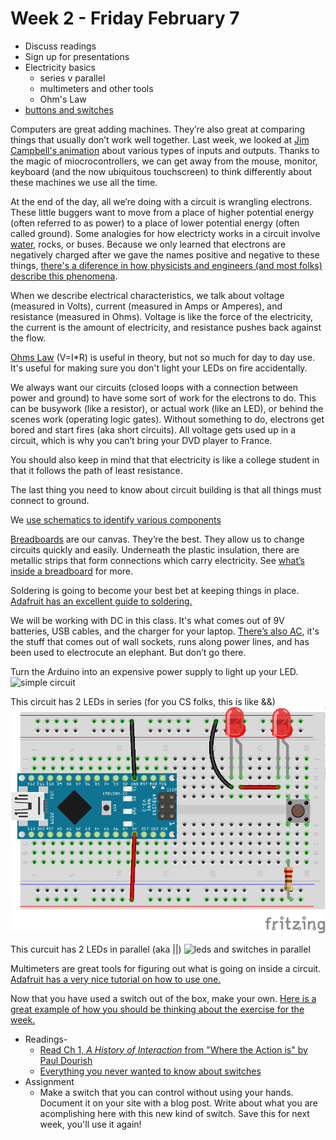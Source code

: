 # Week 2 - Friday February 7
* Discuss readings
* Sign up for presentations
* Electricity basics
  * series v parallel
  * multimeters and other tools
  * Ohm's Law
* [buttons and switches](switches.md)


Computers are great adding machines. They’re also great at comparing things that usually don’t work well together. Last week, we looked at [Jim Campbell's animation](http://jimcampbell.tv/portfolio/miscellaneous_references/) about various types of inputs and outputs. Thanks to the magic of miocrocontrollers, we can get away from the mouse, monitor, keyboard (and the now ubiquitous touchscreen) to think differently about these machines we use all the time.

At the end of the day, all we’re doing with a circuit is wrangling electrons. These little buggers want to move from a place of higher potential energy (often referred to as power) to a place of lower potential energy (often called ground). Some analogies for how electricty works in a circuit involve [water](https://learn.sparkfun.com/tutorials/voltage-current-resistance-and-ohms-law/voltage), rocks, or buses. Because we only learned that electrons are negatively charged after we gave the names positive and negative to these things, [there's a diference in how physicists and engineers (and most folks) describe this phenomena](https://www.allaboutcircuits.com/textbook/direct-current/chpt-1/conventional-versus-electron-flow/).

When we describe electrical characteristics, we talk about voltage (measured in Volts), current (measured in Amps or Amperes), and resistance (measured in Ohms). Voltage is like the force of the electricity, the current is the amount of electricity, and resistance pushes back against the flow. 

[Ohms Law](https://learn.adafruit.com/circuit-playground-o-is-for-ohm/learn-more) (V=I*R) is useful in theory, but not so much for day to day use. It's useful for making sure you don't light your LEDs on fire accidentally.

We always want our circuits (closed loops with a connection between power and ground) to have some sort of work for the electrons to do. This can be busywork (like a resistor), or actual work (like an LED), or behind the scenes work (operating logic gates). Without something to do, electrons get bored and start fires (aka short circuits). All voltage gets used up in a circuit, which is why you can’t bring your DVD player to France. 

You should also keep in mind that that electricity is like a college student in that it follows the path of least resistance.

The last thing you need to know about circuit building is that all things must connect to ground.

We [use schematics to identify various components](https://vimeo.com/90534363)

[Breadboards](https://learn.sparkfun.com/tutorials/how-to-use-a-breadboard/all) are our canvas. They’re the best. They allow us to change circuits quickly and easily. Underneath the plastic insulation, there are metallic strips that form connections which carry electricity. See [what’s inside a breadboard](https://www.youtube.com/watch?v=qDe28Su5lOA) for more.

Soldering is going to become your best bet at keeping things in place. [Adafruit has an excellent guide to soldering.](https://learn.adafruit.com/adafruit-guide-excellent-soldering)

We will be working with DC in this class. It's what comes out of 9V batteries, USB cables, and the charger for your laptop. [There’s also AC](https://learn.sparkfun.com/tutorials/alternating-current-ac-vs-direct-current-dc/all), it's the stuff that comes out of wall sockets, runs along power lines, and has been used to electrocute an elephant. But don’t go there.

Turn the Arduino into an expensive power supply to light up your LED.
![simple circuit](http://cc.droolcup.com/wp-content/uploads/2015/07/Simple-Switch.png)

This circuit has 2 LEDs in series (for you CS folks, this is like &&)
![leds in series](/week2/seriesLED_bb.png)

This curcuit has 2 LEDs in parallel (aka ||)
![leds and switches in parallel](http://cc.droolcup.com/wp-content/uploads/2015/07/bb.png)

Multimeters are great tools for figuring out what is going on inside a circuit. [Adafruit has a very nice tutorial on how to use one.](https://learn.adafruit.com/multimeters/overview)

Now that you have used a switch out of the box, make your own. [Here is a great example of how you should be thinking about the exercise for the week.](https://itp.nyu.edu/~tlc345/blog/mustache-switch/)

* Readings- 
  * [Read Ch 1, _A History of Interaction_ from "Where the Action is" by Paul Dourish](https://ebookcentral-proquest-com.proxy.library.nyu.edu/lib/nyulibrary-ebooks/reader.action?docID=5966349&ppg=14)
  * [Everything you never wanted to know about switches](switches.md)
* Assignment
  * Make a switch that you can control without using your hands. Document it on your site with a blog post. Write about what you are acomplishing here with this new kind of switch. Save this for next week, you'll use it again!
